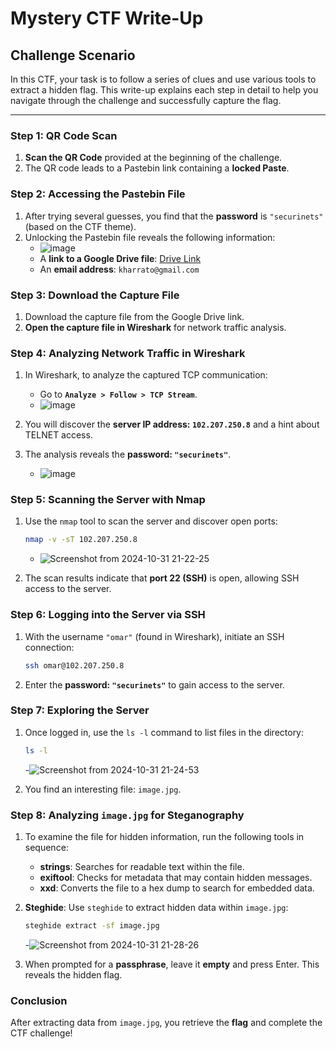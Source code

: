 # Mystery CTF Write-Up

## Challenge Scenario

In this CTF, your task is to follow a series of clues and use various tools to extract a hidden flag. This write-up explains each step in detail to help you navigate through the challenge and successfully capture the flag.

---

### Step 1: QR Code Scan

1. **Scan the QR Code** provided at the beginning of the challenge.
2. The QR code leads to a Pastebin link containing a **locked Paste**.

### Step 2: Accessing the Pastebin File

1. After trying several guesses, you find that the **password** is `"securinets"` (based on the CTF theme).
2. Unlocking the Pastebin file reveals the following information:
   - ![image](https://github.com/user-attachments/assets/dd217a04-ccf7-4d0d-a92c-896a6cdc4745)
   - A **link to a Google Drive file**: [Drive Link](https://drive.google.com/file/d/1MP6h-GpRFRje12IYaK4Mum6clyUC31mn/view?usp=drivesdk)
   - An **email address**: `kharrato@gmail.com`

### Step 3: Download the Capture File

1. Download the capture file from the Google Drive link.
2. **Open the capture file in Wireshark** for network traffic analysis.

### Step 4: Analyzing Network Traffic in Wireshark

1. In Wireshark, to analyze the captured TCP communication:
   - Go to **`Analyze > Follow > TCP Stream`**.
   - ![image](https://github.com/user-attachments/assets/41bbc887-a499-4d9f-a6db-7792ad6f28fa)

2. You will discover the **server IP address: `102.207.250.8`** and a hint about TELNET access.
3. The analysis reveals the **password: `"securinets"`**.
   - ![image](https://github.com/user-attachments/assets/0e1bdec9-63a2-4524-927d-b5400028e09c)


### Step 5: Scanning the Server with Nmap

1. Use the `nmap` tool to scan the server and discover open ports:

   ```bash
   nmap -v -sT 102.207.250.8
   ```
   - ![Screenshot from 2024-10-31 21-22-25](https://github.com/user-attachments/assets/16a420f0-2205-43ba-ad00-70663305ece0)


2. The scan results indicate that **port 22 (SSH)** is open, allowing SSH access to the server.

### Step 6: Logging into the Server via SSH

1. With the username `"omar"` (found in Wireshark), initiate an SSH connection:

   ```bash
   ssh omar@102.207.250.8
   ```

2. Enter the **password: `"securinets"`** to gain access to the server.

### Step 7: Exploring the Server

1. Once logged in, use the `ls -l` command to list files in the directory:

   ```bash
   ls -l
   ```
   -![Screenshot from 2024-10-31 21-24-53](https://github.com/user-attachments/assets/3ca1deaf-a2d9-4e6e-ab77-12814ea1b055)

   
2. You find an interesting file: `image.jpg`.

### Step 8: Analyzing `image.jpg` for Steganography

1. To examine the file for hidden information, run the following tools in sequence:

   - **strings**: Searches for readable text within the file.
   - **exiftool**: Checks for metadata that may contain hidden messages.
   - **xxd**: Converts the file to a hex dump to search for embedded data.

2. **Steghide**: Use `steghide` to extract hidden data within `image.jpg`:

   ```bash
   steghide extract -sf image.jpg
   ```

   -![Screenshot from 2024-10-31 21-28-26](https://github.com/user-attachments/assets/deea1c8f-8093-4c47-8a5a-27e9ab5eb673)


3. When prompted for a **passphrase**, leave it **empty** and press Enter. This reveals the hidden flag.

### Conclusion

After extracting data from `image.jpg`, you retrieve the **flag** and complete the CTF challenge!

